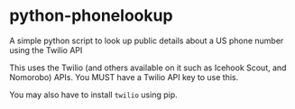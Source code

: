 # python-phonelookup
A simple python script to look up public details about a US phone number using the Twilio API

This uses the Twilio (and others available on it such as Icehook Scout, and Nomorobo) APIs. You MUST have a Twilio API key to use this.

You may also have to install ```twilio``` using pip.
